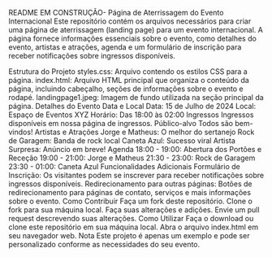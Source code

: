 README   EM CONSTRUÇÃO- Página de Aterrissagem do Evento Internacional
Este repositório contém os arquivos necessários para criar uma página de aterrissagem (landing page) para um evento internacional. A página fornece informações essenciais sobre o evento, como detalhes do evento, artistas e atrações, agenda e um formulário de inscrição para receber notificações sobre ingressos disponíveis.

Estrutura do Projeto
styles.css: Arquivo contendo os estilos CSS para a página.
index.html: Arquivo HTML principal que organiza o conteúdo da página, incluindo cabeçalho, seções de informações sobre o evento e rodapé.
landingpage1.jpeg: Imagem de fundo utilizada na seção principal da página.
Detalhes do Evento
Data e Local
Data: 15 de Julho de 2024
Local: Espaço de Eventos XYZ
Horário: Das 18:00 às 02:00
Ingressos
Ingressos disponíveis em nossa página de ingressos.
Público-alvo
Todos são bem-vindos!
Artistas e Atrações
Jorge e Matheus: O melhor do sertanejo
Rock de Garagem: Banda de rock local
Caneta Azul: Sucesso viral
Artista Surpresa: Anúncio em breve!
Agenda
18:00 - 19:00: Abertura dos Portões e Receção
19:00 - 21:00: Jorge e Matheus
21:30 - 23:00: Rock de Garagem
23:30 - 01:00: Caneta Azul
Funcionalidades Adicionais
Formulário de Inscrição: Os visitantes podem se inscrever para receber notificações sobre ingressos disponíveis.
Redirecionamento para outras páginas: Botões de redirecionamento para páginas de contato, serviços e mais informações sobre o evento.
Como Contribuir
Faça um fork deste repositório.
Clone o fork para sua máquina local.
Faça suas alterações e adições.
Envie um pull request descrevendo suas alterações.
Como Utilizar
Faça o download ou clone este repositório em sua máquina local.
Abra o arquivo index.html em seu navegador web.
Nota
Este projeto é apenas um exemplo e pode ser personalizado conforme as necessidades do seu evento.
